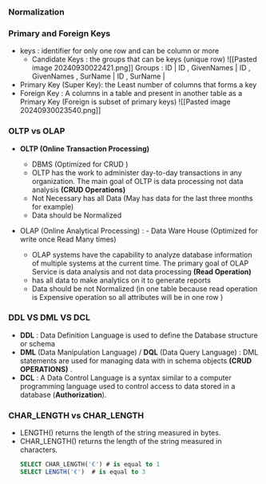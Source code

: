 ### Normalization
### Primary and Foreign Keys
- keys : identifier for only one row and can be column or more
  - Candidate Keys : the groups that can be keys (unique row)
    ![[Pasted image 20240930022421.png]]
	   Groups : ID | ID , GivenNames |  ID , GivenNames , SurName | ID , SurName |
- Primary Key (Super Key):   the Least number of columns that forms a key 
- Foreign Key : A columns  in a table and present in another table as a Primary Key      (Foreign is subset of primary keys)
  ![[Pasted image 20240930023540.png]]
###  OLTP vs OLAP
- **OLTP (Online Transaction Processing)**
	- DBMS (Optimized for CRUD ) 
	- OLTP has the work to administer day-to-day transactions in any organization. The main goal of OLTP is data processing not data analysis **(CRUD Operations)**
	- Not Necessary has all Data (May has data for the last three months for example) 
	- Data should be Normalized

- OLAP (Online Analytical Processing)  :
	  -   Data Ware House (Optimized for write once Read Many times)
	- OLAP systems have the capability to analyze database information of multiple systems at the current time. The primary goal of OLAP Service is data analysis and not data processing **(Read Operation)**
	- has all data to make analytics on it to generate reports
	- Data should be not Normalized (in one table because read operation is Expensive operation so all attributes  will be in one row )
### DDL VS DML VS DCL
- **DDL** : Data Definition Language is used to define the Database structure or schema
- **DML** (Data Manipulation Language) / **DQL**  (Data Query Language) :  DML statements are used for managing data with in schema objects **(CRUD OPERATIONS)** .
- **DCL** : A Data Control Language is a syntax similar to a computer programming language used to control access to data stored in a database (**Authorization**).
### CHAR_LENGTH vs CHAR_LENGTH
-  LENGTH() returns the length of the string measured in bytes.
- CHAR_LENGTH() returns the length of the string measured in characters.
  ```sql
  SELECT CHAR_LENGTH('€') # is equal to 1
  SELECT LENGTH('€')  # is equal to 3
	```